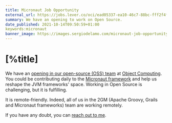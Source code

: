 ```yaml
---
title: Micronaut Job Opportunity
external_url: https://jobs.lever.co/oci/ead05337-ea10-46c7-88bc-fff2f4f0e407
summary: We have an opening to work on Open Source. 
date_published: 2021-10-14T09:50:59+01:00
keywords:micronaut
banner_image: https://images.sergiodelamo.com/micronaut-job-opportunity.png
---
```


# [%title]

We have an [opening in our open-source (OSS) team](https://jobs.lever.co/oci/ead05337-ea10-46c7-88bc-fff2f4f0e407) at [Object Computing](https://objectcomputing.com). You could be contributing daily to the [Micronaut framework](https://micronaut.io) and help us reshape the JVM frameworks' space. Working in Open Source is challenging, but it is fulfilling. 

It is remote-friendly. Indeed, all of us in the 2GM (Apache Groovy, Grails and Micronaut frameworks) team are working remotely. 

If you have any doubt, you can [reach out to me](https://sergiodelamo.com/contact.html). 
